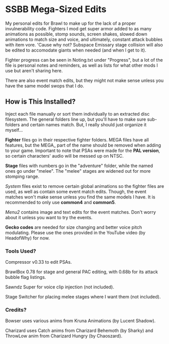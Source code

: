 # SSBB Mega-Sized Edits

My personal edits for Brawl to make up for the lack of a proper invulnerability code. Fighters I mod get super armor added to as many animations as possible, stomp sounds, screen shakes, slowed down animations to match size and voice, and ultimately, constant attack bubbles with item vore. 'Cause why not? Subspace Emissary stage collision will also be edited to accomodate giants when needed (and when l get to it).

Fighter progress can be seen in Noting.txt under "Progress", but a lot of the file is personal notes and reminders, as well as lists for what other mods I use but aren't sharing here.

There are also event match edits, but they might not make sense unless you have the same model swops that I do.

## How is This Installed?

Inject each file manually or sort them individually to an extracted disc filesystem. The general folders line up, but you'll have to make sure sub-folders and certain names match. But, I really should just organize it myself...

**Fighter** files go in their respective fighter folders. MEGA files have all features, but the MEGA_ part of the name should be removed when adding to your game. Important to note that PSAs were made for the **PAL version**, so certain characters' audio will be messed up on NTSC.

**Stage** files with numbers go in the "adventure" folder, while the named ones go under "melee". The "melee" stages are widened out for more stomping range.

*System* files exist to remove certain global animations so the fighter files are used, as well as contain some event match edits. Though, the event matches won't make sense unless you find the same models I have. It is recommended to only use **common4** and **common5**.

*Menu2* contains image and text edits for the event matches. Don't worry about it unless you want to try the events.

**Gecko codes** are needed for size changing and better voice pitch modulating. Please use the ones provided in the YouTube video (by HeadofWhy) for now.

### Tools Used?

Compressor v0.33 to edit PSAs.

BrawlBox 0.78 for stage and general PAC editing, with 0.68b for its attack bubble flag listings.

Sawndz Super for voice clip injection (not included).

Stage Switcher for placing melee stages where I want them (not included).

### Credits?

Bowser uses various anims from Kruna Animations (by Lucent Shadow).

Charizard uses Catch anims from Charizard Behemoth (by Sharky) and ThrowLow anim from Charizard Hungry (by Chaoszard).

